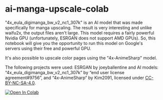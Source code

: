 ﻿# ai-manga-upscale-colab

"4x_eula_digimanga_bw_v2_nc1_307k" is an AI model that was made specifically for manga upscaling. The result is very interesting and unlike waifu2x, the output files aren't large. This model requires a fairly powerful Nvidia GPU (unfortunately, ESRGAN does not support AMD GPUs). So, this notebook will give you the opportunity to run this model on Google's servers using their free and powerful GPU.

It's also possible to upscale color pages using the "4x-AnimeSharp" model.

The following projects were used: ESRGAN by joeyballentine and AI models: “4x_eula_digimanga_bw_v2_nc1_307k” by “end user license agreement#9756”, and “4x-AnimeSharp“ by Kim2091, licensed under [CC-BY-NC-SA-4.0](https://creativecommons.org/licenses/by-nc-sa/4.0).
 
[![Open In Colab](https://colab.research.google.com/assets/colab-badge.svg)](https://colab.research.google.com/github/Spladenly/ai-manga-upscale-colab/blob/main/ai-manga-upscale-colab.ipynb)